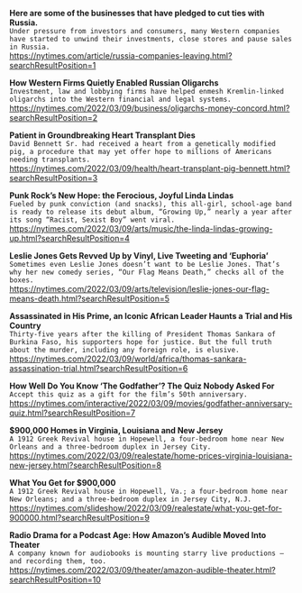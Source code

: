 **Here are some of the businesses that have pledged to cut ties with Russia.**\
`Under pressure from investors and consumers, many Western companies have started to unwind their investments, close stores and pause sales in Russia.`\
https://nytimes.com/article/russia-companies-leaving.html?searchResultPosition=1

**How Western Firms Quietly Enabled Russian Oligarchs**\
`Investment, law and lobbying firms have helped enmesh Kremlin-linked oligarchs into the Western financial and legal systems.`\
https://nytimes.com/2022/03/09/business/oligarchs-money-concord.html?searchResultPosition=2

**Patient in Groundbreaking Heart Transplant Dies**\
`David Bennett Sr. had received a heart from a genetically modified pig, a procedure that may yet offer hope to millions of Americans needing transplants.`\
https://nytimes.com/2022/03/09/health/heart-transplant-pig-bennett.html?searchResultPosition=3

**Punk Rock’s New Hope: the Ferocious, Joyful Linda Lindas**\
`Fueled by punk conviction (and snacks), this all-girl, school-age band is ready to release its debut album, “Growing Up,” nearly a year after its song “Racist, Sexist Boy” went viral.`\
https://nytimes.com/2022/03/09/arts/music/the-linda-lindas-growing-up.html?searchResultPosition=4

**Leslie Jones Gets Revved Up by Vinyl, Live Tweeting and ‘Euphoria’**\
`Sometimes even Leslie Jones doesn’t want to be Leslie Jones. That’s why her new comedy series, “Our Flag Means Death,” checks all of the boxes.`\
https://nytimes.com/2022/03/09/arts/television/leslie-jones-our-flag-means-death.html?searchResultPosition=5

**Assassinated in His Prime, an Iconic African Leader Haunts a Trial and His Country**\
`Thirty-five years after the killing of President Thomas Sankara of Burkina Faso, his supporters hope for justice. But the full truth about the murder, including any foreign role, is elusive.`\
https://nytimes.com/2022/03/09/world/africa/thomas-sankara-assassination-trial.html?searchResultPosition=6

**How Well Do You Know ‘The Godfather’? The Quiz Nobody Asked For**\
`Accept this quiz as a gift for the film’s 50th anniversary.`\
https://nytimes.com/interactive/2022/03/09/movies/godfather-anniversary-quiz.html?searchResultPosition=7

**$900,000 Homes in Virginia, Louisiana and New Jersey**\
`A 1912 Greek Revival house in Hopewell, a four-bedroom home near New Orleans and a three-bedroom duplex in Jersey City.`\
https://nytimes.com/2022/03/09/realestate/home-prices-virginia-louisiana-new-jersey.html?searchResultPosition=8

**What You Get for $900,000**\
`A 1912 Greek Revival house in Hopewell, Va.; a four-bedroom home near New Orleans; and a three-bedroom duplex in Jersey City, N.J.`\
https://nytimes.com/slideshow/2022/03/09/realestate/what-you-get-for-900000.html?searchResultPosition=9

**Radio Drama for a Podcast Age: How Amazon’s Audible Moved Into Theater**\
`A company known for audiobooks is mounting starry live productions — and recording them, too.`\
https://nytimes.com/2022/03/09/theater/amazon-audible-theater.html?searchResultPosition=10

